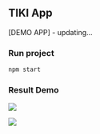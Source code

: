 ## TIKI App
[DEMO APP] - updating...

### Run project
```bash
npm start
```

### Result Demo

<img src = 'https://scontent.fhan2-1.fna.fbcdn.net/v/t1.15752-9/275724345_385202286507085_7442665910750915251_n.png?_nc_cat=102&ccb=1-5&_nc_sid=ae9488&_nc_ohc=uLZFmxcU9j4AX9eFBw7&_nc_ht=scontent.fhan2-1.fna&oh=03_AVIkkvQe6cz6tg4fX3693GlMgh4fKgmN6JaoYiKgPlVwnQ&oe=6265C393'></img>

<img src = 'https://scontent.fhan2-4.fna.fbcdn.net/v/t1.15752-9/275588599_760371364859350_4284112170812755781_n.png?_nc_cat=105&ccb=1-5&_nc_sid=ae9488&_nc_ohc=DRhixA_uLy0AX8VmqQq&_nc_ht=scontent.fhan2-4.fna&oh=03_AVLI0DV-v67le0w_439ROK5-SE8JYYg7oneXuZQrrZTZKA&oe=62660E14'></img>
